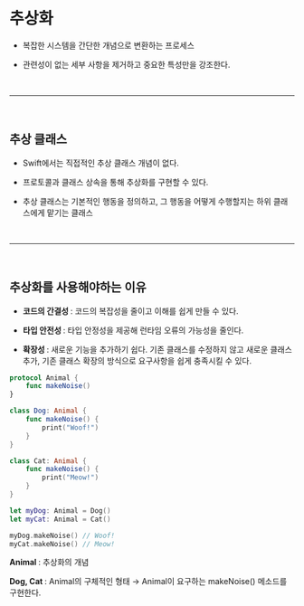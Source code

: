 # <b> 추상화</b>

- 복잡한 시스템을 간단한 개념으로 변환하는 프로세스
  
- 관련성이 없는 세부 사항을 제거하고 중요한 특성만을 강조한다.

<br>
<hr>
<br>

## <b> 추상 클래스 </b>

- Swift에서는 직접적인 추상 클래스 개념이 없다.
  
- 프로토콜과 클래스 상속을 통해 추상화를 구현할 수 있다.
  
- 추상 클래스는 기본적인 행동을 정의하고, 그 행동을 어떻게 수행할지는 하위 클래스에게 맡기는 클래스

<br>
<hr>
<br>

## <b> 추상화를 사용해야하는 이유 </b>

- <b> 코드의 간결성 </b> : 코드의 복잡성을 줄이고 이해를 쉽게 만들 수 있다.
  
- <b> 타입 안전성 </b> : 타입 안정성을 제공해 런타임 오류의 가능성을 줄인다.
  
- <b> 확장성 </b> : 새로운 기능을 추가하기 쉽다. 기존 클래스를 수정하지 않고 새로운 클래스 추가, 기존 클래스 확장의 방식으로 요구사항을 쉽게 충족시킬 수 있다.


```swift
protocol Animal {
    func makeNoise()
}

class Dog: Animal {
    func makeNoise() {
        print("Woof!")
    }
}

class Cat: Animal {
    func makeNoise() {
        print("Meow!")
    }
}

let myDog: Animal = Dog()
let myCat: Animal = Cat()

myDog.makeNoise() // Woof!
myCat.makeNoise() // Meow!
```

<b> Animal </b> :  추상화의 개념

<b> Dog, Cat </b> : Animal의 구체적인 형태 → Animal이 요구하는 makeNoise() 메소드를 구현한다.